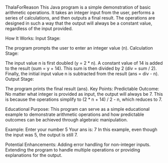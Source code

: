 ThalaForReason
This Java program is a simple demonstration of basic arithmetic operations. It takes an integer input from the user, performs a series of calculations, and then outputs a final result. The operations are designed in such a way that the output will always be a constant value, regardless of the input provided.

How It Works:
Input Stage:

The program prompts the user to enter an integer value (n).
Calculation Stage:

The input value n is first doubled (y = 2 * n).
A constant value of 14 is added to the result (sum = y + 14).
This sum is then divided by 2 (div = sum / 2).
Finally, the initial input value n is subtracted from the result (ans = div - n).
Output Stage:

The program prints the final result (ans).
Key Points:
Predictable Outcome: No matter what integer is provided as input, the output will always be 7. This is because the operations simplify to (2 * n + 14) / 2 - n, which reduces to 7.

Educational Purpose: This program can serve as a simple educational example to demonstrate arithmetic operations and how predictable outcomes can be achieved through algebraic manipulation.

Example:
Enter your number
5
Your ans is: 7
In this example, even though the input was 5, the output is still 7.

Potential Enhancements:
Adding error handling for non-integer inputs.
Extending the program to handle multiple operations or providing explanations for the output.
